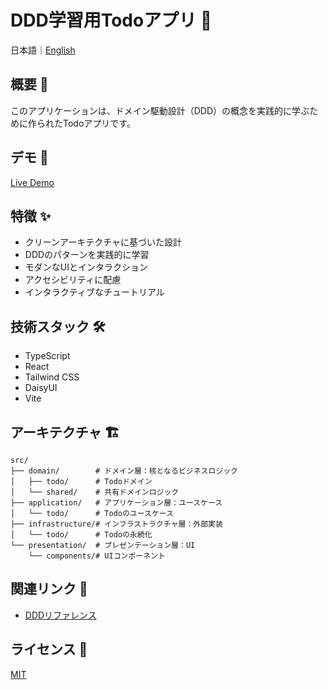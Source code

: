 # DDD学習用Todoアプリ 📝

日本語｜[English](./README.en.md) 

## 概要 🎯

このアプリケーションは、ドメイン駆動設計（DDD）の概念を実践的に学ぶために作られたTodoアプリです。

## デモ 🚀

[Live Demo](https://ddd-layered-rchitecture.vercel.app/)

## 特徴 ✨

- クリーンアーキテクチャに基づいた設計
- DDDのパターンを実践的に学習
- モダンなUIとインタラクション
- アクセシビリティに配慮
- インタラクティブなチュートリアル

## 技術スタック 🛠️

- TypeScript
- React
- Tailwind CSS
- DaisyUI
- Vite

## アーキテクチャ 🏗️ 

```
src/
├── domain/        # ドメイン層：核となるビジネスロジック
│   ├── todo/      # Todoドメイン
│   └── shared/    # 共有ドメインロジック
├── application/   # アプリケーション層：ユースケース
│   └── todo/      # Todoのユースケース
├── infrastructure/# インフラストラクチャ層：外部実装
│   └── todo/      # Todoの永続化
└── presentation/  # プレゼンテーション層：UI
    └── components/# UIコンポーネント
```

## 関連リンク 🔗

- [DDDリファレンス](https://www.domainlanguage.com/ddd/)

## ライセンス 📄

[MIT](./LICENSE)
